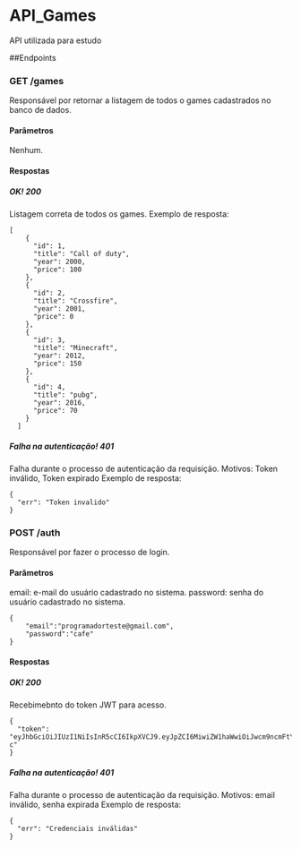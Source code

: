 # API_Games
 API utilizada para estudo

##Endpoints
### GET /games
Responsável por retornar a listagem de todos o games cadastrados no banco de dados.
#### Parâmetros
Nenhum.
#### Respostas
##### OK! 200
Listagem correta de todos os games.
Exemplo de resposta:
```
[
    {
      "id": 1,
      "title": "Call of duty",
      "year": 2000,
      "price": 100
    },
    {
      "id": 2,
      "title": "Crossfire",
      "year": 2001,
      "price": 0
    },
    {
      "id": 3,
      "title": "Minecraft",
      "year": 2012,
      "price": 150
    },
    {
      "id": 4,
      "title": "pubg",
      "year": 2016,
      "price": 70
    }
  ]
```
##### Falha na autenticação! 401
Falha durante o processo de autenticação da requisição. Motivos: Token inválido, Token expirado
Exemplo de resposta:
```
{
  "err": "Token invalido"
}
```

### POST /auth
Responsável por fazer o processo de login.
#### Parâmetros
email: e-mail do usuário cadastrado no sistema.
password: senha do usuário cadastrado no sistema.
```
{
	"email":"programadorteste@gmail.com",
	"password":"cafe"
}
```
#### Respostas
##### OK! 200
Recebimebnto do token JWT para acesso.
```
{
  "token": "eyJhbGciOiJIUzI1NiIsInR5cCI6IkpXVCJ9.eyJpZCI6MiwiZW1haWwiOiJwcm9ncmFtYWRvcnRlc3RlQGdtYWlsLmNvbSIsImlhdCI6MTYyOTQ3Njc3MiwiZXhwIjoxNjI5NTYzMTcyfQ.LkFreoPZYfv46cg3cE69YFEtZf0suUIBLq2CnIrdK-c"
}
```
##### Falha na autenticação! 401
Falha durante o processo de autenticação da requisição. Motivos: email inválido, senha expirada
Exemplo de resposta:
```
{
  "err": "Credenciais inválidas"
}
```
